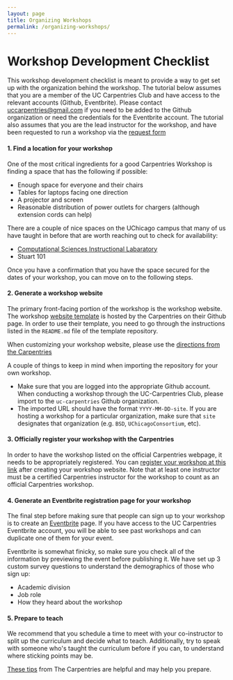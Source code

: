 ```yaml
---
layout: page
title: Organizing Workshops
permalink: /organizing-workshops/
---
```


# Workshop Development Checklist

This workshop development checklist is meant to provide a way to get set up with the organization behind the workshop. The tutorial below assumes that you are a member of the UC Carpentries Club and have access to the relevant accounts (Github, Eventbrite). Please contact uccarpentries@gmail.com if you need to be added to the Github organization or need the credentials for the Eventbrite account. The tutorial also assumes that you are the lead instructor for the workshop, and have been requested to run a workshop via the [request form](https://uc-carpentries.github.io/request-form/)

#### 1. Find a location for your workshop   

One of the most critical ingredients for a good Carpentries Workshop is finding a space that has the following if possible:
  
  - Enough space for everyone and their chairs
  - Tables for laptops facing one direction
  - A projector and screen 
  - Reasonable distribution of power outlets for chargers (although extension cords can help)

There are a couple of nice spaces on the UChicago campus that many of us have taught in before that are worth reaching out to check for availability:
  
  - [Computational Sciences Instructional Labaratory](https://csil.cs.uchicago.edu/) 
  - Stuart 101
 
Once you have a confirmation that you have the space secured for the dates of your workshop, you can move on to the following steps.

#### 2. Generate a workshop website 

The primary front-facing portion of the workshop is the workshop website. The workshop [website template](https://github.com/carpentries/workshop-template) is hosted by the Carpentries on their Github page. In order to use their template, you need to go through the instructions listed in the `README.md` file of the template repository. 

When customizing your workshop website, please use the [directions from the Carpentries](https://carpentries.github.io/workshop-template/customization/index.html)

A couple of things to keep in mind when importing the repository for your own workshop.

- Make sure that you are logged into the appropriate Github account. When conducting a workshop through the UC-Carpentries Club, please import to the `uc-carpentries` Github organization. 
- The imported URL should have the format `YYYY-MM-DD-site`. If you are hosting a workshop for a particular organization, make sure that `site` designates that organization (e.g. `BSD`, `UChicagoConsortium`, etc).

#### 3. Officially register your workshop with the Carpentries

In order to have the workshop listed on the official Carpentries webpage, it needs to be appropriately registered. You can [register your workshop at this link](https://amy.carpentries.org/forms/self-organised/) after creating your workshop website. Note that at least one instructor must be a certified Carpentries instructor for the workshop to count as an official Carpentries workshop.

#### 4. Generate an Eventbrite registration page for your workshop

The final step before making sure that people can sign up to your workshop is to create an [Eventbrite](https://www.eventbrite.com/) page. If you have access to the UC Carpentries Eventbrite account, you will be able to see past workshops and can duplicate one of them for your event. 

Eventbrite is somewhat finicky, so make sure you check all of the information by previewing the event before publishing it. We have set up 3 custom survey questions to understand the demographics of those who sign up:

- Academic division
- Job role
- How they heard about the workshop

#### 5. Prepare to teach

We recommend that you schedule a time to meet with your co-instructor to split up the curriculum and decide what to teach. Additionally, try to speak with someone who's taught the curriculum before if you can, to understand where sticking points may be. 

[These tips](https://docs.carpentries.org/topic_folders/hosts_instructors/instructor_tips.html#preparing-to-teach) from The Carpentries are helpful and may help you prepare.
